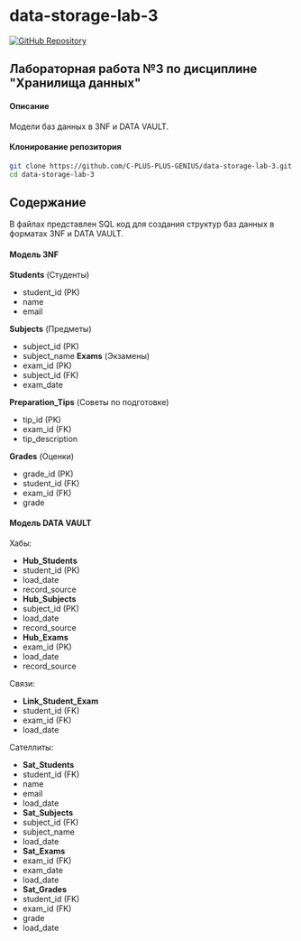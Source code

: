 # data-storage-lab-3

[![GitHub Repository](https://img.shields.io/badge/GitHub-Repository-blue?logo=github)](https://github.com/C-PLUS-PLUS-GENIUS/data-storage-lab-3)

## Лабораторная работа №3 по дисциплине "Хранилища данных"

#### Описание
Модели баз данных в 3NF и DATA VAULT.

#### Клонирование репозитория

```bash
git clone https://github.com/C-PLUS-PLUS-GENIUS/data-storage-lab-3.git
cd data-storage-lab-3
```

## Содержание

В файлах представлен SQL код для создания структур баз данных в форматах 3NF и DATA VAULT.

#### Модель 3NF

**Students** (Студенты)
- student_id (PK)
- name
- email

**Subjects** (Предметы)
- subject_id (PK)
- subject_name
**Exams** (Экзамены)
- exam_id (PK)
- subject_id (FK)
- exam_date

**Preparation_Tips** (Советы по подготовке)
- tip_id (PK)
- exam_id (FK)
- tip_description

**Grades** (Оценки)
- grade_id (PK)
- student_id (FK)
- exam_id (FK)
- grade

#### Модель DATA VAULT

Хабы:
- **Hub_Students**
- student_id (PK)
- load_date
- record_source
- **Hub_Subjects**
- subject_id (PK)
- load_date
- record_source
- **Hub_Exams**
- exam_id (PK)
- load_date
- record_source

Связи:
- **Link_Student_Exam**
- student_id (FK)
- exam_id (FK)
- load_date

Сателлиты:
- **Sat_Students**
- student_id (FK)
- name
- email
- load_date
- **Sat_Subjects**
- subject_id (FK)
- subject_name
- load_date
- **Sat_Exams**
- exam_id (FK)
- exam_date
- load_date
- **Sat_Grades**
- student_id (FK)
- exam_id (FK)
- grade
- load_date
